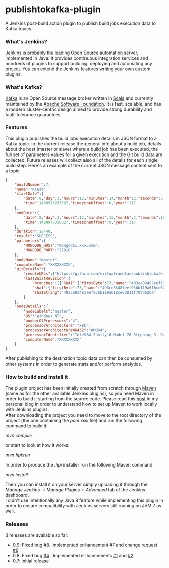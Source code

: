 # publishtokafka-plugin  
  
A Jenkins post-build action plugin to publish build jobs execution data to Kafka topics.  
  
### What's Jenkins?  
[Jenkins](https://jenkins.io/) is probably the leading Open Source automation server, implemented in Java. It provides continuous integration services and hundreds of plugins to support building, deploying and automating any project. You can extend the Jenkins features writing your own custom plugins.    
  
### What's Kafka?  
[Kafka](http://kafka.apache.org/) is an Open Source message broker written in [Scala](http://www.scala-lang.org/) and currently maintained by the [Apache Software Foundation](http://www.apache.org/). It is fast, scalable, and has a modern cluster-centric design aimed to provide strong durability and fault-tolerance guarantees.  
  
### Features  
This plugin publishes the build jobs execution details in JSON format to a Kafka topic. In the current release the general info about a build job, details about the host (master or slave) where a build job has been executed, the full set of parameters values for a given execution and the Git build data are collected. Future releases will collect also all of the details for each single build step.  Here's an example of the current JSON message content sent to a topic:  
  
```json  
{
	"buildNumber":7,
	"name":"KTest",
	"startDate":{
		"date":8,"day":3,"hours":12,"minutes":14,"month":2,"seconds":57,
		"time":1488975297587,"timezoneOffset":0,"year":117
	},
	"endDate":{
		"date":8,"day":3,"hours":12,"minutes":15,"month":2,"seconds":10,
		"time":1488975310027,"timezoneOffset":0,"year":117
	},
	"duration":12440,
	"result":"SUCCESS",
	"parameters":{
        "MONGODB_HOST":"mongodb1.xxx.com",
        "MONGODB_PORT":"27018"
    },
	"nodeName":"master",
	"computerName":"XXXXXXXXX",
	"gitDetails":{
		"remoteURLs":["https://github.com/virtualramblas/publishtokafka-plugin.git"],
		"lastBuiltRevision":{
			"branches":[{"SHA1":{"firstByte":73,"name":"493ce83487eef93bb119a618ce62811f79fdb26a"},"SHA1String":"493ce83487eef93bb119a618ce62811f79fdb26a","name":"refs/remotes/origin/master"}],
			"sha1":{"firstByte":73,"name":"493ce83487eef93bb119a618ce62811f79fdb26a"},
			"sha1String":"493ce83487eef93bb119a618ce62811f79fdb26a"
		}
	},
	"nodeDetails":{
		"nodeLabels":"master",
		"OS":"Windows_NT",
		"numberOfProcessors":"4",
		"processorArchitecture":"x86",
		"processorArchitectureW6432":"AMD64",
		"processorIdentifier":"Intel64 Family 6 Model 78 Stepping 3, GenuineIntel",
		"computerName":"XXXXXXXXX"
	}
}  
```  
  
After publishing to the destination topic data can then be consumed by other systems in order to generate stats and/or perform analytics.  
  
### How to build and install it  
The plugin project has been initially created from scratch through [Maven](https://maven.apache.org/) (same as for the other available Jenkins plugins), so you need Maven in order to build it starting from the source code. Please read this [post](http://googlielmo.blogspot.ie/2015/07/implementing-jenkins-plugin-from.html) in my personal blog in order to understand how to set up Maven to work locally with Jenkins plugins.    
After downloading the project you need to move to the root directory of the project (the one containing the *pom.xml* file) and run the following command to build it:  
  
*mvn compile*  
    
or start to look at how it works:  
  
*mvn hpi:run*  
    
In order to produce the *.hpi* installer run the following Maven command:  
    
*mvn install*  
   
Then you can install it on your server simply uploading it through the *Manage Jenkins -> Manage Plugins-> Advanced* tab of the Jenkins dashboard.  
I didn't use intentionally any Java 8 feature while implementing this plugin in order to ensure compatibility with Jenkins servers still running on JVM 7 as well. 
  
### Releases 
3 releases are available so far:  
* 0.9: Fixed bug [#8](https://github.com/virtualramblas/publishtokafka-plugin/issues/8). Implemented enhancement [#7](https://github.com/virtualramblas/publishtokafka-plugin/issues/7) and change request [#6](https://github.com/virtualramblas/publishtokafka-plugin/issues/6).  
* 0.8: Fixed bug [#4](https://github.com/virtualramblas/publishtokafka-plugin/issues/4) . Implemented enhancements [#1](https://github.com/virtualramblas/publishtokafka-plugin/issues/1) and [#2](https://github.com/virtualramblas/publishtokafka-plugin/issues/2)  
* 0.7: initial release
  
      